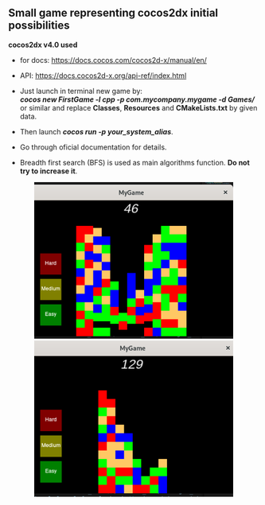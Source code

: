 ## Small game representing cocos2dx initial possibilities

**cocos2dx v4.0 used**

- for docs: https://docs.cocos.com/cocos2d-x/manual/en/
- API: https://docs.cocos2d-x.org/api-ref/index.html

- Just launch in terminal new game by:<br>
***cocos new FirstGame -l cpp -p com.mycompany.mygame -d Games/***<br>
or similar and replace **Classes**, **Resources** and **CMakeLists.txt** by given data.
- Then launch ***cocos run -p your_system_alias***.
- Go through oficial documentation for details.
- Breadth first search (BFS) is used as main algorithms function. **Do not try to increase it**.

<div align="center">
<img src="Resources/1.png" width="400"/>
</div>

<div align="center">
<img src="Resources/2.png" width="400"/>
</div>

